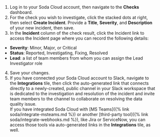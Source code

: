 1. Log in to your Soda Cloud account, then navigate to the **Checks** dashboard. 
2. For the check you wish to investigate, click the stacked dots at right, then select **Create Incident**. Provide a **Title**, **Severity**, and **Description** of your new incident, then save. 
3. In the **Incident** column of the check result, click the Incident link to access the Incident page where you can record the following details:
* **Severity**: Minor, Major, or Critical
* **Status**: Reported, Investigating, Fixing, Resolved
* **Lead**: a list of team members from whom you can assign the Lead Investigator role
4. Save your changes.
5. If you have connected your Soda Cloud account to Slack, navigate to the **Integrations** tile, then click the auto-generated link that connects directly to a newly-created, public channel in your Slack workspace that is dedicated to the investigation and resolution of the incident and invite team members to the channel to collaborate on resolving the data quality issue. <br />If you have integrated Soda Cloud with [MS Teams]({% link soda/integrate-msteams.md %}) or another [third-party tool]({% link soda/integrate-webhooks.md %}), like Jira or ServiceNow, you can access those tools via auto-generated links in the **Integrations** tile, as well.